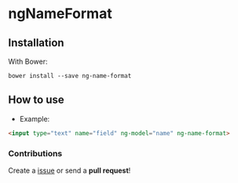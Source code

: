# ngNameFormat

## Installation

With Bower:

```
bower install --save ng-name-format
```

## How to use

 - Example:

```html
<input type="text" name="field" ng-model="name" ng-name-format>
```

### Contributions

Create a [issue](https://github.com/joaocarvalhowd/ngNameFormat/issues/new) or send a **pull request**!